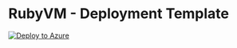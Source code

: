 # RubyVM - Deployment Template


[![Deploy to Azure](https://aka.ms/deploytoazurebutton)](https://portal.azure.com/#create/Microsoft.Template/uri/https%3A%2F%2Fraw.githubusercontent.com%2Fazureossd%2Farm-templates-for-training%2Fmaster%2FLinuxVM%2FRuby%2Ftemplate.json)
